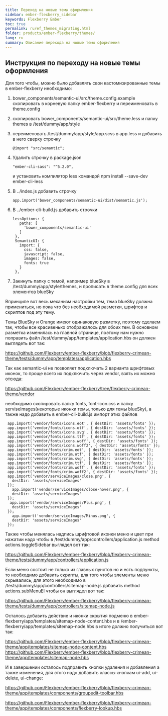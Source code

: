 ```yaml
---
title: Переход на новые темы оформления
sidebar: ember-flexberry_sidebar
keywords: Flexberry Ember
toc: true
permalink: ru/ef_themes_migrating.html
folder: products/ember-flexberry/themes/
lang: ru
summary: Описание перехода на новые темы оформления
---
```


## Инструкция по переходу на новые темы оформления

Для того чтобы, можно было добавлять свои кастомизированные темы в ember-flexberry необходимо:

1. bower_components/semantic-ui/src/theme.config.example скопировать в корневую папку ember-flexberry и переименовать в theme.config 
2. скопировать bower_components/semantic-ui/src/theme.less и папку themes в /test/dummy/app/style
3. переименовать /test/dummy/app/style/app.scss в app.less и добавить в него сверху строчку

   ```@import "src/semantic";```
   
4. Удалить строчку в package.json

   ```"ember-cli-sass": "^5.2.0",```
   
   и установить компилятор less командой npm install --save-dev ember-cli-less
   
5. В ../index.js добавить строчку

   ```app.import('bower_components/semantic-ui/dist/semantic.js');``` 
   
5. В ../ember-cli-build.js добавить строчки

   ```
   lessOptions: {  
      paths: [  
        'bower_components/semantic-ui'  
      ]  
    },  
    SemanticUI: {  
      import: {  
        css: false,  
        javascript: false,  
        images: false,  
        fonts: true  
      }  
    },  
    ``` 
6. Закинуть папку с темой, например blueSky в /test/dummy/app/style/themes, и прописать в theme.config для всех элементов blueSky
  
Впринципе вот весь механизм настройки тем, тема blueSky должна примениться, но пока что без необходимой разметки, шрифтов и скриптов под эту тему.

Темы BlueSky и Orange имеют одинаковую разметку, поэтому сделаем так, чтобы все красивенько отображалось для обоих тем.
В основном разметка изменилась на главной странице, поэтому нам нужно поправить файл /test/dummy/app/templates/application.hbs
он должен выглядеть вот так:

<https://github.com/Flexberry/ember-flexberry/blob/flexberry-crimean-theme/tests/dummy/app/templates/application.hbs>

Так как semantic-ui не позволяет подключать 2 варианта шрифтовых иконок, то проще всего их подключить через vendor,
взять их можно отсюда:

<https://github.com/Flexberry/ember-flexberry/tree/flexberry-crimean-theme/vendor>

необходимо скопировать папку fonts, font-icon.css и папку serviseImages(некоторые иконки темы, только для темы blueSky), а также надо добавить в ember-cli-build.js импорт этих файлов

 ```app.import('vendor/font-icon.css');  
  app.import('vendor/fonts/icons.eot', { destDir: 'assets/fonts' });  
  app.import('vendor/fonts/icons.otf', { destDir: 'assets/fonts' });  
  app.import('vendor/fonts/icons.svg', { destDir: 'assets/fonts' });    
  app.import('vendor/fonts/icons.ttf', { destDir: 'assets/fonts' });    
  app.import('vendor/fonts/icons.woff', { destDir: 'assets/fonts' });   
  app.import('vendor/fonts/icons.woff2', { destDir: 'assets/fonts' });   
  app.import('vendor/fonts/crim.eot', { destDir: 'assets/fonts' });     
  app.import('vendor/fonts/crim.otf', { destDir: 'assets/fonts' });     
  app.import('vendor/fonts/crim.svg', { destDir: 'assets/fonts' });   
  app.import('vendor/fonts/crim.ttf', { destDir: 'assets/fonts' });    
  app.import('vendor/fonts/crim.woff', { destDir: 'assets/fonts' });   
  app.import('vendor/fonts/crim.woff2', { destDir: 'assets/fonts' });  
  app.import('vendor/serviceImages/close.png', {   
    destDir: 'assets/serviceImages'   
  });  
    app.import('vendor/serviceImages/close-hover.png', {   
    destDir: 'assets/serviceImages'   
  });  
   app.import('vendor/serviceImages/Plus.png', {   
    destDir: 'assets/serviceImages'   
  });  
    app.import('vendor/serviceImages/Minus.png', {   
    destDir: 'assets/serviceImages'   
  });
  ```  
Также чтобы менялась надпись шрифтовой иконки меню и цвет при нажатии надо чтобы в /test/dummy/app/controllers/application.js method actions.toggleSidebar выглядел вот так:

<https://github.com/Flexberry/ember-flexberry/blob/flexberry-crimean-theme/tests/dummy/app/controllers/application.js>

Если меню состоит не только из главных пунктов но и есть подпункты, то необходимо добавить скрипты, для того чтобы элементы меню скрывались, для этого необходимо в /tests/dummy/app/controllers/sitemap-node.js  добавить method actions.subMenuEl чтобы он выглядел вот так:

<https://github.com/Flexberry/ember-flexberry/blob/flexberry-crimean-theme/tests/dummy/app/controllers/sitemap-node.js>
 
Осталось добавить действие и иконки скрытия подменю в ember-flexberry/app/templates/sitemap-node-content.hbs и в /ember-flexberry/app/templates/sitemap-node.hbs в итоге должно получиться вот так:
 
<https://github.com/Flexberry/ember-flexberry/blob/flexberry-crimean-theme/app/templates/sitemap-node-content.hbs>
<https://github.com/Flexberry/ember-flexberry/blob/flexberry-crimean-theme/app/templates/sitemap-node.hbs>
 
И в завершении осталось подправить кнопки удаления и добавления а также изменения, для этого надо добавить классы кнопкам ui-add, ui-delete, ui-change:
 
<https://github.com/Flexberry/ember-flexberry/blob/flexberry-crimean-theme/app/templates/components/groupedit-toolbar.hbs>


<https://github.com/Flexberry/ember-flexberry/blob/flexberry-crimean-theme/app/templates/components/flexberry-lookup.hbs>
 
 
 



